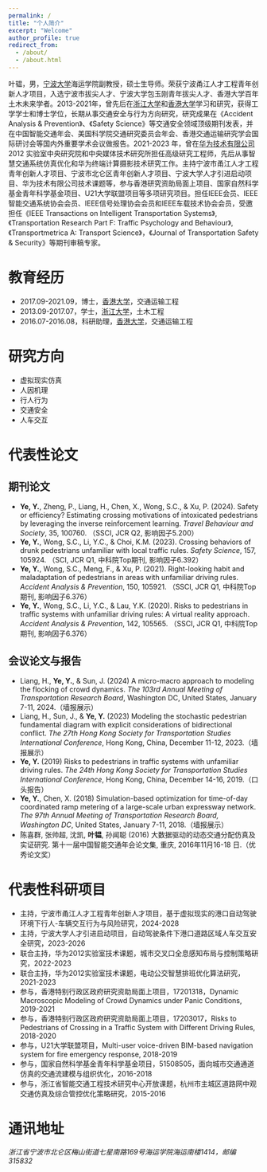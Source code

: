 ```yaml
---
permalink: /
title: "个人简介"
excerpt: "Welcome"
author_profile: true
redirect_from: 
  - /about/
  - /about.html
---
```


叶韫，男，[宁波大学](https://www.nbu.edu.cn/)海运学院副教授，硕士生导师。荣获宁波甬江人才工程青年创新人才项目，入选宁波市拔尖人才、宁波大学包玉刚青年拔尖人才、香港大学百年土木未来学者。2013-2021年，曾先后在[浙江大学](https://www.zju.edu.cn/)和[香港大学](https://www.hku.hk/)学习和研究，获得工学学士和博士学位，长期从事交通安全与行为方向研究，研究成果在《Accident Analysis & Prevention》、《Safety Science》等交通安全领域顶级期刊发表，并在中国智能交通年会、美国科学院交通研究委员会年会、香港交通运输研究学会国际研讨会等国内外重要学术会议做报告。2021-2023 年，曾在[华为技术有限公司](https://www.huawei.com/cn/) 2012 实验室中央研究院和中央媒体技术研究所担任高级研究工程师，先后从事智慧交通系统仿真优化和华为终端计算摄影技术研究工作。主持宁波市甬江人才工程青年创新人才项目、宁波市北仑区青年创新人才项目、宁波大学人才引进启动项目、华为技术有限公司技术课题等，参与香港研究资助局面上项目、国家自然科学基金青年科学基金项目、U21大学联盟项目等多项研究项目。担任IEEE会员、IEEE智能交通系统协会会员、IEEE信号处理协会会员和IEEE车载技术协会会员，受邀担任《IEEE Transactions on Intelligent Transportation Systems》,《Transportation Research Part F: Traffic Psychology and Behaviour》,《Transportmetrica A: Transport Science》，《Journal of Transportation Safety & Security》等期刊审稿专家。

# 教育经历
 * 2017.09-2021.09，博士，[香港大学](https://www.hku.hk/)，交通运输工程
 * 2013.09-2017.07，学士，[浙江大学](https://www.zju.edu.cn)，土木工程
 * 2016.07-2016.08，科研助理，[香港大学](https://www.hku.hk/)，交通运输工程

# 研究方向
 * 虚拟现实仿真
 * 人因机理
 * 行人行为
 * 交通安全
 * 人车交互
   
# 代表性论文
## 期刊论文
 * **Ye, Y.**, Zheng, P., Liang, H., Chen, X., Wong, S.C., & Xu, P. (2024). Safety or efficiency? Estimating crossing motivations of intoxicated pedestrians by leveraging the inverse reinforcement learning. *Travel Behaviour and Society*, 35, 100760. （SSCI, JCR Q2, 影响因子5.200）
 * **Ye, Y.**, Wong, S.C., Li, Y.C., & Choi, K.M. (2023). Crossing behaviors of drunk pedestrians unfamiliar with local traffic rules. *Safety Science*, 157, 105924. （SCI, JCR Q1, 中科院Top期刊, 影响因子6.392）
 * **Ye, Y.**, Wong, S.C., Meng, F., & Xu, P. (2021). Right-looking habit and maladaptation of pedestrians in areas with unfamiliar driving rules. *Accident Analysis & Prevention*, 150, 105921. （SSCI, JCR Q1, 中科院Top期刊, 影响因子6.376）
 * **Ye, Y.**, Wong, S.C., Li, Y.C., & Lau, Y.K. (2020). Risks to pedestrians in traffic systems with unfamiliar driving rules: A virtual reality approach. *Accident Analysis & Prevention*, 142, 105565. （SSCI, JCR Q1, 中科院Top期刊, 影响因子6.376）

## 会议论文与报告
 * Liang, H., **Ye, Y.**, & Sun, J. (2024) A micro-macro approach to modeling the flocking of crowd dynamics. *The 103rd Annual Meeting of Transportation Research Board*, Washington DC, United States, January 7-11, 2024.（墙报展示）
 * Liang, H., Sun, J., & **Ye, Y.** (2023) Modeling the stochastic pedestrian fundamental diagram with explicit considerations of bidirectional conflict. *The 27th Hong Kong Society for Transportation Studies International Conference*, Hong Kong, China, December 11-12, 2023.（墙报展示）
 * **Ye, Y.** (2019) Risks to pedestrians in traffic systems with unfamiliar driving rules. *The 24th Hong Kong Society for Transportation Studies International Conference*, Hong Kong, China, December 14-16, 2019.（口头报告）
 * **Ye, Y.**, Chen, X. (2018) Simulation-based optimization for time-of-day coordinated ramp metering of a large-scale urban expressway network. *The 97th Annual Meeting of Transportation Research Board, Washington DC*, United States, January 7-11, 2018.（墙报展示）
 * 陈喜群, 张帅超, 沈凯, **叶韫**, 孙闻聪 (2016) 大数据驱动的动态交通分配仿真及实证研究. 第十一届中国智能交通年会论文集, 重庆, 2016年11月16-18 日.（优秀论文奖）

# 代表性科研项目
  * 主持，宁波市甬江人才工程青年创新人才项目，基于虚拟现实的港口自动驾驶环境下行人-车辆交互行为与风险研究，2024-2028
  * 主持，宁波大学人才引进启动项目，自动驾驶条件下港口道路区域人车交互安全研究，2023-2026
  * 联合主持，华为2012实验室技术课题，城市交叉口全息感知布局与控制策略研究，2022-2023
  * 联合主持，华为2012实验室技术课题，电动公交智慧排班优化算法研究，2021-2023
  * 参与，香港特别行政区政府研究资助局面上项目，17201318，Dynamic Macroscopic Modeling of Crowd Dynamics under Panic Conditions, 2019-2021
  * 参与，香港特别行政区政府研究资助局面上项目，17203017，Risks to Pedestrians of Crossing in a Traffic System with Different Driving Rules, 2018-2020
  * 参与，U21大学联盟项目，Multi-user voice-driven BIM-based navigation system for fire emergency response, 2018-2019
  * 参与，国家自然科学基金青年科学基金项目，51508505，面向城市交通通道仿真的交通流建模与组织优化，2016-2018
  * 参与，浙江省智能交通工程技术研究中心开放课题，杭州市主城区道路网中观交通仿真及综合管控优化策略研究，2015-2016

# 通讯地址
<address>
  浙江省宁波市北仑区梅山街道七星南路169号海运学院海运南楼1414，邮编315832
</address>
